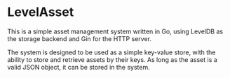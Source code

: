 # LevelAsset

This is a simple asset management system written in Go, using LevelDB as the storage backend and Gin for the HTTP server.

The system is designed to be used as a simple key-value store, with the ability to store and retrieve assets by their keys.
As long as the asset is a valid JSON object, it can be stored in the system.
